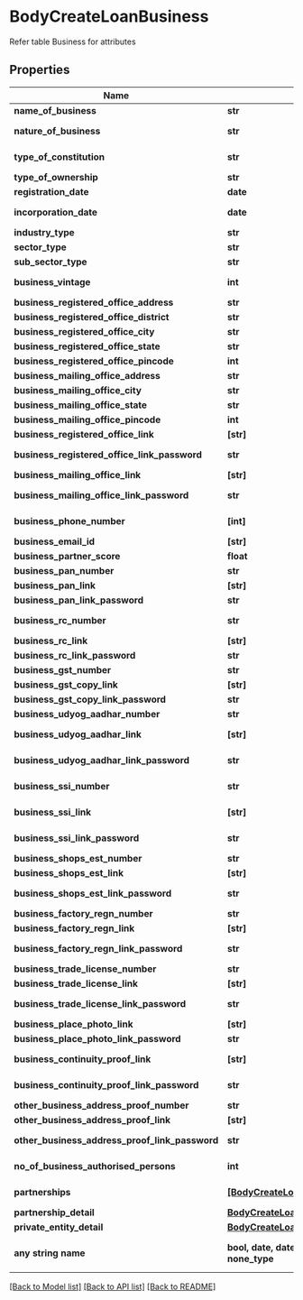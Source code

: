 # BodyCreateLoanBusiness

Refer table Business for attributes

## Properties
Name | Type | Description | Notes
------------ | ------------- | ------------- | -------------
**name_of_business** | **str** | Business name | [optional] 
**nature_of_business** | **str** | The sector this business belongs to | [optional] 
**type_of_constitution** | **str** | Partnership/Propertorship/Private Ltd | [optional] 
**type_of_ownership** | **str** | Type of Ownership | [optional] 
**registration_date** | **date** | Registration date of the business | [optional] 
**incorporation_date** | **date** | Incorporation date of the business | [optional] 
**industry_type** | **str** | trading/ manufacturing/ services | [optional] 
**sector_type** | **str** | Name of the sector | [optional] 
**sub_sector_type** | **str** | Name of the Sub sector | [optional] 
**business_vintage** | **int** | Number of years of business existence | [optional] 
**business_registered_office_address** | **str** | Address of the business location | [optional] 
**business_registered_office_district** | **str** | Address of the business location | [optional] 
**business_registered_office_city** | **str** | City of business address | [optional] 
**business_registered_office_state** | **str** | State of business address | [optional] 
**business_registered_office_pincode** | **int** | Pincode of business address | [optional] 
**business_mailing_office_address** | **str** | Address of business location | [optional] 
**business_mailing_office_city** | **str** | City of business address | [optional] 
**business_mailing_office_state** | **str** | State of business location | [optional] 
**business_mailing_office_pincode** | **int** | Pincode of business location | [optional] 
**business_registered_office_link** | **[str]** | Registered office document | [optional] 
**business_registered_office_link_password** | **str** | Registered office document password | [optional] 
**business_mailing_office_link** | **[str]** | Mailing office document | [optional] 
**business_mailing_office_link_password** | **str** | Mailing office document password | [optional] 
**business_phone_number** | **[int]** | Phone number of business address | [optional] 
**business_email_id** | **[str]** | Email id of the business | [optional] 
**business_partner_score** | **float** | Partner score for the business | [optional] 
**business_pan_number** | **str** | PAN number of business | [optional] 
**business_pan_link** | **[str]** | PAN image of business | [optional] 
**business_pan_link_password** | **str** | PAN image password of business | [optional] 
**business_rc_number** | **str** | Registration number of the business | [optional] 
**business_rc_link** | **[str]** | Image of the RC | [optional] 
**business_rc_link_password** | **str** | Image password of the RC | [optional] 
**business_gst_number** | **str** | Business GST number | [optional] 
**business_gst_copy_link** | **[str]** | Business GST image | [optional] 
**business_gst_copy_link_password** | **str** | Business GST image password | [optional] 
**business_udyog_aadhar_number** | **str** | Business Udyog Aadhar Number | [optional] 
**business_udyog_aadhar_link** | **[str]** | Business Udyog Aadhar Document | [optional] 
**business_udyog_aadhar_link_password** | **str** | Business Udyog Aadhar Document Password | [optional] 
**business_ssi_number** | **str** | Small scall industries registration number | [optional] 
**business_ssi_link** | **[str]** | Small scall industries registration document | [optional] 
**business_ssi_link_password** | **str** | Small scall industries registration document password | [optional] 
**business_shops_est_number** | **str** | Shop establishment number | [optional] 
**business_shops_est_link** | **[str]** | Shop establishment document | [optional] 
**business_shops_est_link_password** | **str** | Shop establishment document password | [optional] 
**business_factory_regn_number** | **str** | Factory riegistration number | [optional] 
**business_factory_regn_link** | **[str]** | Factory riegistration document | [optional] 
**business_factory_regn_link_password** | **str** | Factory riegistration document password | [optional] 
**business_trade_license_number** | **str** | Trade license number | [optional] 
**business_trade_license_link** | **[str]** | Trade license document | [optional] 
**business_trade_license_link_password** | **str** | Trade license document password | [optional] 
**business_place_photo_link** | **[str]** | Business place photo image | [optional] 
**business_place_photo_link_password** | **str** | Business place photo image | [optional] 
**business_continuity_proof_link** | **[str]** | Business continuity proof document | [optional] 
**business_continuity_proof_link_password** | **str** | Business continuity proof document password | [optional] 
**other_business_address_proof_number** | **str** | any other adddress proof number | [optional] 
**other_business_address_proof_link** | **[str]** | any other adddress proof image | [optional] 
**other_business_address_proof_link_password** | **str** | any other adddress proof image password | [optional] 
**no_of_business_authorised_persons** | **int** | Number of authorized person for business | [optional] 
**partnerships** | [**[BodyCreateLoanBusinessPartnerships]**](BodyCreateLoanBusinessPartnerships.md) | Refer table Partnerships for attributes | [optional] 
**partnership_detail** | [**BodyCreateLoanBusinessPartnershipDetail**](BodyCreateLoanBusinessPartnershipDetail.md) |  | [optional] 
**private_entity_detail** | [**BodyCreateLoanBusinessPrivateEntityDetail**](BodyCreateLoanBusinessPrivateEntityDetail.md) |  | [optional] 
**any string name** | **bool, date, datetime, dict, float, int, list, str, none_type** | any string name can be used but the value must be the correct type | [optional]

[[Back to Model list]](../README.md#documentation-for-models) [[Back to API list]](../README.md#documentation-for-api-endpoints) [[Back to README]](../README.md)


